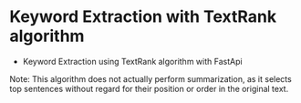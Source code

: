 # Keyword Extraction with TextRank algorithm

- Keyword Extraction using TextRank algorithm with FastApi

Note: This algorithm does not actually perform summarization, as it selects top sentences without regard for their position or order in the original text.
